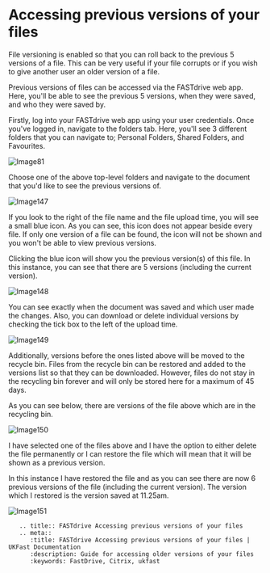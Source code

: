 # Accessing previous versions of your files

File versioning is enabled so that you can roll back to the previous 5 versions of a file. This can be very useful if your file corrupts or if you wish to give another user an older version of a file.

Previous versions of files can be accessed via the FASTdrive web app. Here, you'll be able to see the previous 5 versions, when they were saved, and who they were saved by.

Firstly, log into your FASTdrive web app using your user credentials. Once you've logged in, navigate to the folders tab. Here, you'll see 3 different folders that you can navigate to; Personal Folders, Shared Folders, and Favourites.

![Image81](files/Image81.PNG)

Choose one of the above top-level folders and navigate to the document that you'd like to see the previous versions of.

![Image147](files/Image147.png)

If you look to the right of the file name and the file upload time, you will see a small blue icon. As you can see, this icon does not appear beside every file. If only one version of a file can be found, the icon will not be shown and you won't be able to view previous versions.

Clicking the blue icon will show you the previous version(s) of this file. In this instance, you can see that there are 5 versions (including the current version).

![Image148](files/Image148.png)

You can see exactly when the document was saved and which user made the changes. Also, you can download or delete individual versions by checking the tick box to the left of the upload time.

![Image149](files/Image149.png)

Additionally, versions before the ones listed above will be moved to the recycle bin. Files from the recycle bin can be restored and added to the versions list so that they can be downloaded. However, files do not stay in the recycling bin forever and will only be stored here for a maximum of 45 days.

As you can see below, there are versions of the file above which are in the recycling bin.

![Image150](files/Image150.png)

I have selected one of the files above and I have the option to either delete the file permanently or I can restore the file which will mean that it will be shown as a previous version.

In this instance I have restored the file and as you can see there are now 6 previous versions of the file (including the current version). The version which I restored is the version saved at 11.25am.

![Image151](files/Image151.png)

```eval_rst
   .. title:: FASTdrive Accessing previous versions of your files
   .. meta::
      :title: FASTdrive Accessing previous versions of your files | UKFast Documentation
      :description: Guide for accessing older versions of your files
      :keywords: FastDrive, Citrix, ukfast
```

